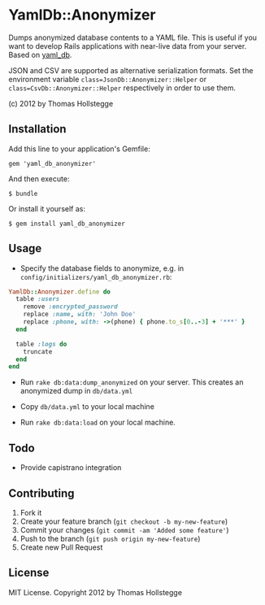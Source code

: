 # YamlDb::Anonymizer

Dumps anonymized database contents to a YAML file. This is useful if you want to develop Rails applications with near-live data from your server. Based on [yaml_db](https://github.com/zweitag/yaml_db).

JSON and CSV are supported as alternative serialization formats. Set the environment variable `class=JsonDb::Anonymizer::Helper` or `class=CsvDb::Anonymizer::Helper` respectively in order to use them.

(c) 2012 by Thomas Hollstegge

## Installation

Add this line to your application's Gemfile:

    gem 'yaml_db_anonymizer'

And then execute:

    $ bundle

Or install it yourself as:

    $ gem install yaml_db_anonymizer

## Usage

* Specify the database fields to anonymize, e.g. in
   `config/initializers/yaml_db_anonymizer.rb`:

```ruby
YamlDb::Anonymizer.define do
  table :users
    remove :encrypted_password
    replace :name, with: 'John Doe'
    replace :phone, with: ->(phone) { phone.to_s[0..-3] + '***' }
  end

  table :logs do
    truncate
  end
end
```

* Run `rake db:data:dump_anonymized` on your server. This creates an anonymized dump in `db/data.yml`

* Copy `db/data.yml` to your local machine

* Run `rake db:data:load` on your local machine.

## Todo

* Provide capistrano integration

## Contributing

1. Fork it
2. Create your feature branch (`git checkout -b my-new-feature`)
3. Commit your changes (`git commit -am 'Added some feature'`)
4. Push to the branch (`git push origin my-new-feature`)
5. Create new Pull Request

## License

MIT License. Copyright 2012 by Thomas Hollstegge
